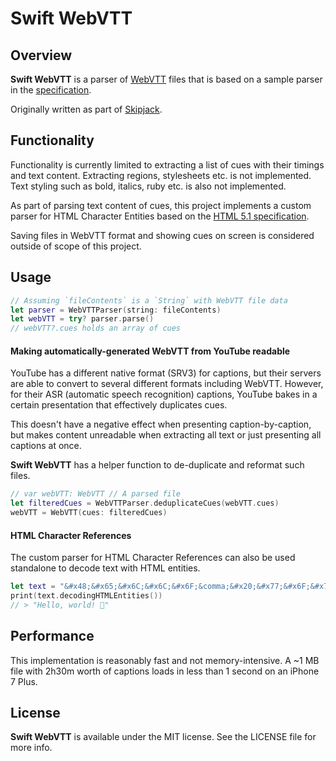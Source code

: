 # Swift WebVTT

## Overview

**Swift WebVTT** is a parser of [WebVTT](https://en.wikipedia.org/wiki/WebVTT) files that is based on a sample parser in the [specification](https://www.w3.org/TR/webvtt1/#file-parsing).

Originally written as part of [Skipjack](https://skipjack.app).


## Functionality

Functionality is currently limited to extracting a list of cues with their timings and text content. Extracting regions, stylesheets etc. is not implemented. Text styling such as bold, italics, ruby etc. is also not implemented.

As part of parsing text content of cues, this project implements a custom parser for HTML Character Entities based on the [HTML 5.1 specification](https://www.w3.org/TR/html51/syntax.html#consume-a-character-reference).

Saving files in WebVTT format and showing cues on screen is considered outside of scope of this project.


## Usage

```swift
// Assuming `fileContents` is a `String` with WebVTT file data
let parser = WebVTTParser(string: fileContents)
let webVTT = try? parser.parse()
// webVTT?.cues holds an array of cues
```

#### Making automatically-generated WebVTT from YouTube readable

YouTube has a different native format (SRV3) for captions, but their servers are able to convert to several different formats including WebVTT. However, for their ASR (automatic speech recognition) captions, YouTube bakes in a certain presentation that effectively duplicates cues.

This doesn't have a negative effect when presenting caption-by-caption, but makes content unreadable when extracting all text or just presenting all captions at once.

**Swift WebVTT** has a helper function to de-duplicate and reformat such files.

```swift
// var webVTT: WebVTT // A parsed file
let filteredCues = WebVTTParser.deduplicateCues(webVTT.cues)
webVTT = WebVTT(cues: filteredCues)
```

#### HTML Character References

The custom parser for HTML Character References can also be used standalone to decode text with HTML entities.

```swift
let text = "&#x48;&#x65;&#x6C;&#x6C;&#x6F;&comma;&#x20;&#x77;&#x6F;&#x72;&#x6C;&#x64;&excl;&#x20;&#x1F44B;"
print(text.decodingHTMLEntities())
// > "Hello, world! 👋"
```


## Performance

This implementation is reasonably fast and not memory-intensive.
A ~1 MB file with 2h30m worth of captions loads in less than 1 second on an iPhone 7 Plus.


## License

**Swift WebVTT** is available under the MIT license. See the LICENSE file for more info.
